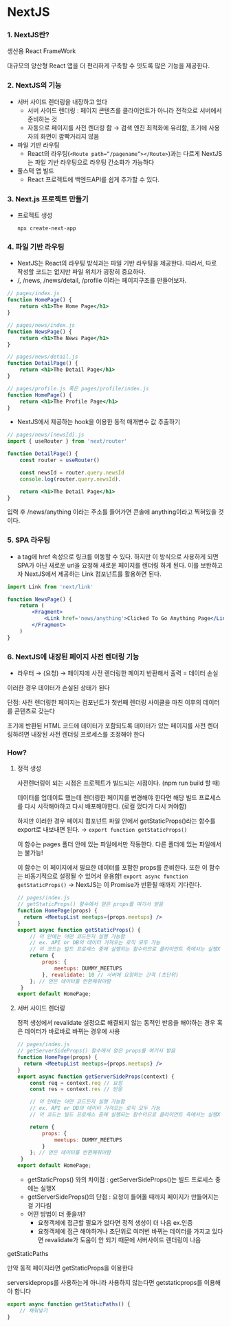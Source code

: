 # NextJS

### 1. NextJS란?

생산용 React FrameWork

대규모의 양산형 React 앱을 더 편리하게 구축할 수 잇도록 많은 기능을 제공한다.

### 2. NextJS의 기능

- 서버 사이드 렌더링을 내장하고 있다
    - 서버 사이드 렌더링 : 페이지 콘텐츠를 클라이언트가 아니라 전적으로 서버에서 준비하는 것
    - 자동으로 페이지를 사전 렌더링 함 → 검색 엔진 최적화에 유리함, 초기에 사용자의 화면이 깜빡거리지 않음
- 파일 기반 라우팅
    - React의 라우팅(`<Route path=”/pagename”></Route>`)과는 다르게 NextJS는 파일 기반 라우팅으로 라우팅 간소화가 가능하다
- 풀스택 앱 빌드
    - React 프로젝트에 백엔드API를 쉽게 추가할 수 있다.

### 3. Next.js 프로젝트 만들기

- 프로젝트 생성
    
    `npx create-next-app`
    

### 4. 파일 기반 라우팅

- NextJS는 React의 라우팅 방식과는 파일 기반 라우팅을 제공한다. 따라서, 따로 작성할 코드는 없지만 파일 위치가 굉장히 중요하다.
- /, /news, /news/detail, /profile 이라는 페이지구조를 만들어보자.

```jsx
// pages/index.js
function HomePage() {
	return <h1>The Home Page</h1>
}

// pages/news/index.js
function NewsPage() {
	return <h1>The News Page</h1>
}

// pages/news/detail.js
function DetailPage() {
	return <h1>The Detail Page</h1>
}

// pages/profile.js 혹은 pages/profile/index.js
function HomePage() {
	return <h1>The Profile Page</h1>
}
```
- NextJS에서 제공하는 hook을 이용한 동적 매개변수 값 추출하기

```jsx
// pages/news/[newsId].js
import { useRouter } from 'next/router'

function DetailPage() {
	const router = useRouter()

	const newsId = router.query.newsId
	console.log(router.query.newsId). 

	return <h1>The Detail Page</h1>
}
```

입력 후 /news/anything 이라는 주소를 들어가면 콘솔에 anything이라고 찍혀있을 것이다.

### 5. SPA 라우팅

- a tag에 href 속성으로 링크를 이동할 수 있다. 하지만 이 방식으로 사용하게 되면 SPA가 아닌 새로운 url을 요청해 새로운 페이지를 렌더링 하게 된다. 이를 보완하고자 NextJS에서 제공하는 Link 컴포넌트를 활용하면 된다.

```jsx
import Link from 'next/link'

function NewsPage() {
	return (
		<Fragment>
			<Link href='news/anything'>Clicked To Go Anything Page</Link>
		</Fragment>
	)
}
```

### 6. NextJS에 내장된 페이지 사전 렌더링 기능
- 라우터 → (요청) → 페이지에 사전 렌더링한 페이지 반환해서 출력 = 데이터 손실

이러한 경우 데이터가 손실된 상태가 된다

단점: 사전 렌더링한 페이지는 컴포넌트가 첫번째 렌더링 사이클을 마친 이후의 데이터를 콘텐츠로 갖는다

초기에 반환된 HTML 코드에 데이터가 포함되도록 데이터가 있는 페이지를 사전 렌더링하려면 내장된 사전 렌더링 프로세스를 조정해야 한다

### How?

1. 정적 생성
    
    사전렌더링이 되는 시점은 프로젝트가 빌드되는 시점이다. (npm run build 할 때)
    
    데이터를 업데이트 했는데 렌더링한 페이지를 변경해야 한다면 해당 빌드 프로세스를 다시 시작해야하고 다시 배포해야한다. (로컬 껐다가 다시 켜야함)
    
    하지만 이러한 경우 페이지 컴포넌트 파일 안에서 getStaticProps()라는 함수를 export로 내보내면 된다. → `export function getStaticProps()`
    
    이 함수는 pages 폴더 안에 있는 파일에서만 작동한다. 다른 폴더에 있는 파일에서는 불가능!
    
    이 함수는 이 페이지에서 필요한 데이터를 포함한 props를 준비한다. 또한 이 함수는 비동기적으로 설정될 수 있어서 유용함! `export async function getStaticProps()` → NextJS는 이 Promise가 반환될 때까지 기다린다.
    
    ```jsx
    // pages/index.js
    // getStaticProps() 함수에서 얻은 props를 여기서 받음
    function HomePage(props) {
      return <MeetupList meetups={props.meetups} />
    }   
    export async function getStaticProps() {
    	// 이 안에는 어떤 코드든지 실행 가능함
    	// ex. API or DB의 데이터 가져오는 로직 모두 가능
    	// 이 코드는 빌드 프로세스 중에 실행되는 함수이므로 클라이언트 측에서는 실행X
    	return {
    		props: {
    			meetups: DUMMY_MEETUPS
    		}, revalidate: 10 // 서버에 요청하는 간격 (초단위)
    	}; // 얻은 데이터를 반환해줘야함
     }
    export default HomePage;
    ```
    
2. 서버 사이드 렌더링
    
    정적 생성에서 revalidate 설정으로 해결되지 않는 동적인 반응을 해야하는 경우 혹은 데이터가 바로바로 바뀌는 경우에 사용
    
    ```jsx
    // pages/index.js
    // getServerSideProps() 함수에서 얻은 props를 여기서 받음
    function HomePage(props) {
      return <MeetupList meetups={props.meetups} />
    }   
    export async function getServerSideProps(context) {
    	const req = context.req // 요청
    	const res = context.res // 반응
    
    	// 이 안에는 어떤 코드든지 실행 가능함
    	// ex. API or DB의 데이터 가져오는 로직 모두 가능
    	// 이 코드는 빌드 프로세스 중에 실행되는 함수이므로 클라이언트 측에서는 실행X
    
    	return {
    		props: {
    			meetups: DUMMY_MEETUPS
    		}
    	}; // 얻은 데이터를 반환해줘야함
     }
    export default HomePage;
    ```
    
    - getStaticProps() 와의 차이점 : getServerSideProps()는 빌드 프로세스 중에는 실행X
    - getServerSideProps()의 단점 : 요청이 들어올 때까지 페이지가 만들어지는걸 기다림
    - 어떤 방법이 더 좋을까?
        - 요청객체에 접근할 필요가 없다면 정적 생성이 더 나음 ex.인증
        - 요청객체에 접근 해야하거나 초단위로 여러번 바뀌는 데이터를 가지고 있다면 revalidate가 도움이 안 되기 때문에 서버사이드 렌더링이 나음

    
getStaticPaths

만약 동적 페이지라면 getStaticProps을 이용한다

serversideprops를 사용하는게 아니라 사용하지 않는다면 getstaticprops를 이용해야 합니다

```jsx
export async function getStaticPaths() {
    // 채워넣기
}
```